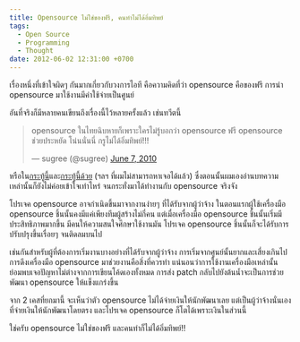 ```yaml
---
title: Opensource ไม่ใช่ของฟรี, คนทำไม่ได้อิ่มทิพย์
tags:
  - Open Source
  - Programming
  - Thought
date: 2012-06-02 12:31:00 +0700
---
```


เรื่องหนึ่งที่เข้าใจผิดๆ กันมากเกี่ยวกับวงการไอที คือความคิดที่ว่า opensource คือของฟรี การนำ opensource มาใช้งานมีค่าใช้จ่ายเป็นศูนย์

อันที่จริงก็มีหลายคนเขียนถึงเรื่องนี้ไว้หลายครั้งแล้ว เช่นทวีตนี้

<blockquote class="twitter-tweet" data-lang="en"><p lang="th" dir="ltr">opensource ในไทยฉิบหายก็เพราะใครไม่รู้บอกว่า opensource ฟรี opensource ช่วยประหยัด โน่นนั่นนี่ กรูไม่ได้อิ่มทิพย์!!!</p>&mdash; sugree (@sugree) <a href="https://twitter.com/sugree/status/15636438369">June 7, 2010</a></blockquote>
<script async src="//platform.twitter.com/widgets.js" charset="utf-8"></script>

หรือใน[กระทู้นี้][thread  blognone]และ[กระทู้นี้ด้วย][thread ubuntu club] (ฯลฯ ที่ผมไม่สามารถหาเจอได้แล้ว) ซึ่งตอนนั้นผมเองอ่านบทความเหล่านั้นก็ยังไม่ค่อยเข้าใจเท่าไหร่ จนกระทั่งมาได้ทำงานกับ opensource จริงจัง

โปรเจค opensource อาจกำเนิดขึ้นมาจากงานง่ายๆ ที่ได้รับจากผู้ว่าจ้าง ในตอนแรกผู้ใช้เครื่องมือ opensource ชิ้นนั้นคงมีแค่เพียงทีมผู้สร้างไม่กี่คน แต่เมื่อเครื่องมือ opensource ชิ้นนั้นเริ่มมีประสิทธิภาพมากขึ้น มีคนให้ความสนใจศึกษาใช้งานมัน โปรเจค opensource ชิ้นนั้นก็จะได้รับการปรับปรุงขึ้นเรื่อยๆ จนติดลมบนไป

เช่นกันสำหรับผู้ที่ต้องการเริ่มงานบางอย่างที่ได้รับจากผู้ว่าจ้าง การเริ่มจากศูนย์นั้นยากและเสี่ยงเกินไป การดึงเครื่องมือ opensource มาช่วยงานคือสิ่งที่ควรทำ แน่นอนว่าการใช้งานเครื่องมือเหล่านั้น ย่อมพบเจอปัญหาไม่ต่างจากการเขียนโค้ดเองทั้งหมด การส่ง patch กลับไปยังต้นน้ำจะเป็นการช่วยพัฒนา opensource ให้แข็งแกร่งขึ้น

จาก 2 เคสที่ยกมานี้ จะเห็นว่าตัว opensource ไม่ได้จ่ายเงินให้นักพัฒนาเลย แต่เป็นผู้ว่าจ้างนั่นเองที่จ่ายเงินให้นักพัฒนาโดยตรง และโปรเจค opensource ก็โตได้เพราะเงินในส่วนนี้

ใช่ครับ opensource ไม่ใช่ของฟรี และคนทำก็ไม่ได้อิ่มทิพย์!!


[thread blognone]: //www.blognone.com/news/26208/
[thread ubuntu club]: //ubuntuclub.com/node/867
